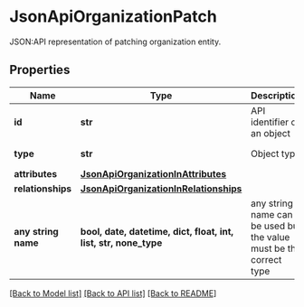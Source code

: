 # JsonApiOrganizationPatch

JSON:API representation of patching organization entity.

## Properties
Name | Type | Description | Notes
------------ | ------------- | ------------- | -------------
**id** | **str** | API identifier of an object | 
**type** | **str** | Object type | defaults to "organization"
**attributes** | [**JsonApiOrganizationInAttributes**](JsonApiOrganizationInAttributes.md) |  | [optional] 
**relationships** | [**JsonApiOrganizationInRelationships**](JsonApiOrganizationInRelationships.md) |  | [optional] 
**any string name** | **bool, date, datetime, dict, float, int, list, str, none_type** | any string name can be used but the value must be the correct type | [optional]

[[Back to Model list]](../README.md#documentation-for-models) [[Back to API list]](../README.md#documentation-for-api-endpoints) [[Back to README]](../README.md)


